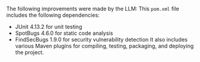 The following improvements were made by the LLM:
This `pom.xml` file includes the following dependencies:
* JUnit 4.13.2 for unit testing
* SpotBugs 4.6.0 for static code analysis
* FindSecBugs 1.9.0 for security vulnerability detection
It also includes various Maven plugins for compiling, testing, packaging, and deploying the project.